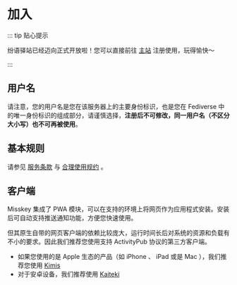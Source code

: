 # 加入

::: tip 贴心提示

纷语驿站已经迈向正式开放啦！您可以直接前往 [主站] 注册使用，玩得愉快～

[nya.one]: https://nya.one

:::

## 用户名

请注意，您的用户名是您在该服务器上的主要身份标识，也是您在 Fediverse 中的唯一身份标识的组成部分，请谨慎选择，**注册后不可修改，同一用户名（不区分大小写）也不可再被使用**。

## 基本规则

请参见 [服务条款] 与 [合理使用规约] 。

[服务条款]: /tos/
[合理使用规约]: /aup/

## 客户端

Misskey 集成了 PWA 模块，可以在支持的环境上将网页作为应用程式安装。安装后可自动支持推送通知功能，方便您快速使用。

但其原生自带的网页客户端的依赖比较庞大，运行时间长后对系统的资源和负载有不小的要求。因此我们推荐您使用支持 ActivityPub 协议的第三方客户端。

- 如果您使用的是 Apple 生态的产品（如 iPhone 、 iPad 或是 Mac ），我们推荐您使用 [Kimis] 
- 对于安卓设备，我们推荐使用 [Kaiteki]

[Kimis]: https://apps.apple.com/app/kimis-a-client-for-misskey/id1667275125
[Kaiteki]: https://kaiteki.app/
[主站]: https://flojoy.fun
